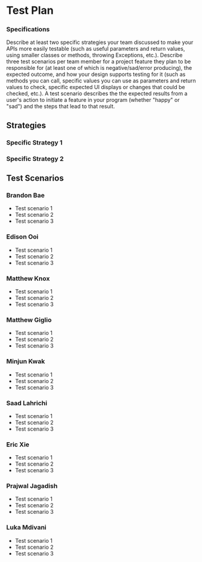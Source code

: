 # Test Plan

### Specifications

Describe at least two specific strategies your team discussed to make your APIs more easily testable (such as useful parameters and return values, using smaller classes or methods, throwing Exceptions, etc.). Describe three test scenarios per team member for a project feature they plan to be responsible for (at least one of which is negative/sad/error producing), the expected outcome, and how your design supports testing for it (such as methods you can call, specific values you can use as parameters and return values to check, specific expected UI displays or changes that could be checked, etc.). A test scenario describes the the expected results from a user's action to initiate a feature in your program (whether "happy" or "sad") and the steps that lead to that result.

## Strategies

### Specific Strategy 1

### Specific Strategy 2

## Test Scenarios


### Brandon Bae

* Test scenario 1
* Test scenario 2
* Test scenario 3

### Edison Ooi

* Test scenario 1
* Test scenario 2
* Test scenario 3

### Matthew Knox

* Test scenario 1
* Test scenario 2
* Test scenario 3

### Matthew Giglio

* Test scenario 1
* Test scenario 2
* Test scenario 3

### Minjun Kwak

* Test scenario 1
* Test scenario 2
* Test scenario 3

### Saad Lahrichi

* Test scenario 1
* Test scenario 2
* Test scenario 3

### Eric Xie

* Test scenario 1
* Test scenario 2
* Test scenario 3

### Prajwal Jagadish

* Test scenario 1
* Test scenario 2
* Test scenario 3

### Luka Mdivani

* Test scenario 1
* Test scenario 2
* Test scenario 3
